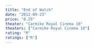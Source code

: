```yaml
---
title: "End of Watch"
date: "2012-09-23"
price: "8.25"
theater: "Carmike Royal Cinema 10"
theaters: ["Carmike Royal Cinema 10"]
rating: "R"
ratings: ["R"]
---
```

